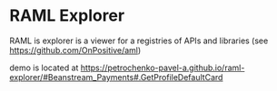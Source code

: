 # RAML Explorer

RAML is explorer is a viewer for a registries of APIs and libraries (see https://github.com/OnPositive/aml)

demo is located at https://petrochenko-pavel-a.github.io/raml-explorer/#Beanstream_Payments#.GetProfileDefaultCard

